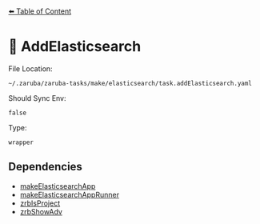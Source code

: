 [⬅️ Table of Content](../README.md)

# 🍜 AddElasticsearch

File Location:

    ~/.zaruba/zaruba-tasks/make/elasticsearch/task.addElasticsearch.yaml

Should Sync Env:

    false

Type:

    wrapper


## Dependencies

* [makeElasticsearchApp](makeElasticsearchApp.md)
* [makeElasticsearchAppRunner](makeElasticsearchAppRunner.md)
* [zrbIsProject](zrbIsProject.md)
* [zrbShowAdv](zrbShowAdv.md)